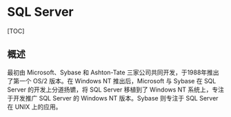 # SQL Server

[TOC]

## 概述

最初由 Microsoft、Sybase 和 Ashton-Tate 三家公司共同开发，于1988年推出了第一个 OS/2 版本。在 Windows NT 推出后，Microsoft 与 Sybase 在 SQL Server 的开发上分道扬镳，将 SQL Server 移植到了 Windows NT 系统上，专注于开发推广 SQL Server 的 Windows NT 版本。Sybase 则专注于 SQL Server 在 UNIX 上的应用。
